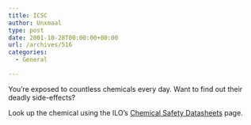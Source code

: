```yaml
---
title: ICSC
author: Unxmaal
type: post
date: 2001-10-28T00:00:00+00:00
url: /archives/516
categories:
  - General

---
```

You&#8217;re exposed to countless chemicals every day. Want to find out their deadly side-effects?

Look up the chemical using the ILO&#8217;s [Chemical Safety Datasheets][1] page.

 [1]: http://www.ilo.org/public/english/protection/safework/cis/products/icsc/dtasht/index.htm